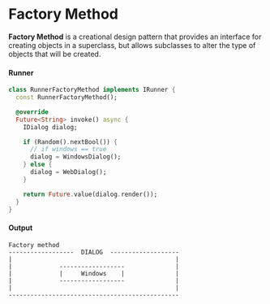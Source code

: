 Factory Method
===

**Factory Method** is a creational design pattern that provides an interface for creating objects in
a superclass, but allows subclasses to alter the type of objects that will be created.

#### Runner

```dart
class RunnerFactoryMethod implements IRunner {
  const RunnerFactoryMethod();

  @override
  Future<String> invoke() async {
    IDialog dialog;

    if (Random().nextBool()) {
      // if windows == true
      dialog = WindowsDialog();
    } else {
      dialog = WebDialog();
    }

    return Future.value(dialog.render());
  }
}
```

#### Output

```shell
Factory method
------------------  DIALOG  -------------------
|                                             |
|             ------------------              |
|             |     Windows    |              |
|             ------------------              |
|                                             |
-----------------------------------------------
```